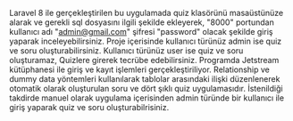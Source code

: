 Laravel 8 ile gerçekleştirilen bu uygulamada quiz klasörünü masaüstünüze alarak ve gerekli sql dosyasını ilgili şekilde ekleyerek, "8000" portundan kullanıcı adı "admin@gmail.com" şifresi "password" olacak şekilde giriş yaparak inceleyebilirsiniz.
Proje içerisinde kullanıcı türünüz admin ise quiz ve soru oluşturabilirsiniz. Kullanıcı türünüz user ise quiz ve soru oluşturamaz, Quizlere girerek tecrübe edebilirsiniz. Programda Jetstream kütüphanesi ile giriş ve kayıt işlemleri gerçekleştiriliyor. Relationship ve dummy data yöntemleri kullanılarak tablolar arasındaki ilişki düzenlenerek otomatik olarak oluşturulan soru ve dört şıklı quiz uygulamasıdır. İstenildiği takdirde manuel olarak uygulama içerisinden admin türünde bir kullanıcı ile giriş yaparak quiz ve soru oluşturabilrisiniz.
